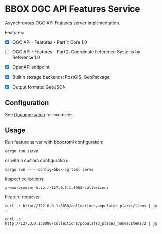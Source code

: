 # BBOX OGC API Features Service

Asynchronous OGC API Features server implementation.

Features:
- [x] OGC API - Features - Part 1: Core 1.0
- [ ] OGC API - Features - Part 2: Coordinate Reference Systems by Reference 1.0
- [x] OpenAPI endpoint
- [x] Builtin storage backends: PostGIS, GeoPackage
- [x] Output formats: GeoJSON


## Configuration

See [Documentation](https://www.bbox.earth/docs/feature-server/configuration/) for examples.

## Usage

Run feature server with bbox.toml configuration:

    cargo run serve

or with a custom configuration:

    cargo run -- --config=bbox-pg.toml serve

Inspect collections:

    x-www-browser http://127.0.0.1:8080/collections

Feature requests:

    curl -s http://127.0.0.1:8080/collections/populated_places/items | jq .

    curl -s http://127.0.0.1:8080/collections/populated_places_names/items/2 | jq .
